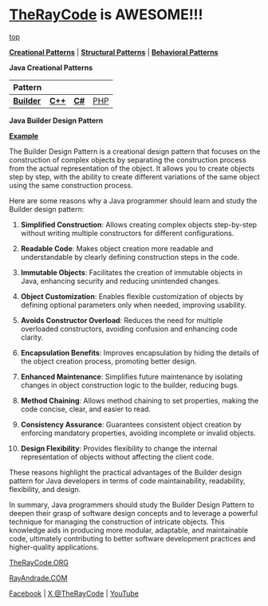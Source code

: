# [TheRayCode](../../README.md) is AWESOME!!!

[top](../README.md)

**[Creational Patterns](../README.md)** | **[Structural Patterns](../Structural/README.md)** | **[Behavioral Patterns](../Behavioral/README.md)**

**Java Creational Patterns**

|Pattern|   |   |   |
|---|---|---|---|
| [**Builder**](README.md) | [**C++**](../../../CPP/Creational/Builder/README.md) | [**C#**](../../../Csharp/Creational/Builder/README.md) | [PHP](../../../PHP/Creational/Builder/README.md) |

**Java Builder Design Pattern**

[**Example**](src/README.md)

The Builder Design Pattern is a creational design pattern that focuses on the construction of complex objects by separating the construction process from the actual representation of the object. It allows you to create objects step by step, with the ability to create different variations of the same object using the same construction process.

Here are some reasons why a Java programmer should learn and study the Builder design pattern:

1. **Simplified Construction**: Allows creating complex objects step-by-step without writing multiple constructors for different configurations.

2. **Readable Code**: Makes object creation more readable and understandable by clearly defining construction steps in the code.

3. **Immutable Objects**: Facilitates the creation of immutable objects in Java, enhancing security and reducing unintended changes.

4. **Object Customization**: Enables flexible customization of objects by defining optional parameters only when needed, improving usability.

5. **Avoids Constructor Overload**: Reduces the need for multiple overloaded constructors, avoiding confusion and enhancing code clarity.

6. **Encapsulation Benefits**: Improves encapsulation by hiding the details of the object creation process, promoting better design.

7. **Enhanced Maintenance**: Simplifies future maintenance by isolating changes in object construction logic to the builder, reducing bugs.

8. **Method Chaining**: Allows method chaining to set properties, making the code concise, clear, and easier to read.

9. **Consistency Assurance**: Guarantees consistent object creation by enforcing mandatory properties, avoiding incomplete or invalid objects.

10. **Design Flexibility**: Provides flexibility to change the internal representation of objects without affecting the client code.

These reasons highlight the practical advantages of the Builder design pattern for Java developers in terms of code maintainability, readability, flexibility, and design.

In summary, Java programmers should study the Builder Design Pattern to deepen their grasp of software design concepts and to leverage a powerful technique for managing the construction of intricate objects. This knowledge aids in producing more modular, adaptable, and maintainable code, ultimately contributing to better software development practices and higher-quality applications.

[TheRayCode.ORG](https://www.TheRayCode.org)

[RayAndrade.COM](https://www.RayAndrade.com)

[Facebook](https://www.facebook.com/TheRayCode/) | [X @TheRayCode](https://www.x.com/TheRayCode/) | [YouTube](https://www.youtube.com/TheRayCode/)

